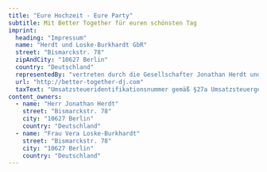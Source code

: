 ```yaml
---
title: "Eure Hochzeit - Eure Party"
subtitle: Mit Better Together für euren schönsten Tag
imprint:
  heading: "Impressum"
  name: "Herdt und Loske-Burkhardt GbR"
  street: "Bismarckstr. 78"
  zipAndCity: "10627 Berlin"
  country: "Deutschland"
  representedBy: "vertreten durch die Gesellschafter Jonathan Herdt und Vera Loske-Burkhardt"
  url: "http://better-together-dj.com"
  taxText: "Umsatzsteueridentifikationsnummer gemäß §27a Umsatzsteuergesetz: in Beantragung"
content_owners:
  - name: "Herr Jonathan Herdt"
    street: "Bismarckstr. 78"
    city: "10627 Berlin"
    country: "Deutschland"
  - name: "Frau Vera Loske-Burkhardt"
    street: "Bismarckstr. 78"
    city: "10627 Berlin"
    country: "Deutschland"
---
```

